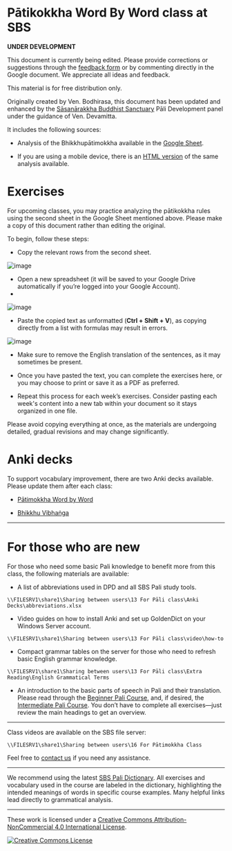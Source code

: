 # **Pātikokkha Word By Word class at SBS**

**UNDER DEVELOPMENT**

This document is currently being edited. Please provide corrections or suggestions through the [feedback form](https://docs.google.com/forms/d/1Z8Jjt0-E0HNX7ygABIzAcrChG23M3IOyoZGQ-EDRzXY/) or by commenting directly in the Google document. We appreciate all ideas and feedback.

This material is for free distribution only.

Originally created by Ven. Bodhirasa, this document has been updated and enhanced by the [Sāsanārakkha Buddhist Sanctuary](http://sasanarakkha.org/) Pāli Development panel under the guidance of Ven. Devamitta.

It includes the following sources:

- Analysis of the Bhikkhupātimokkha available in the [Google Sheet](https://docs.google.com/spreadsheets/d/1rS-IlX4DvKmnBO58KON37eVnOZqwfkG-ot-zIjCuzH4/).

- If you are using a mobile device, there is an [HTML version](https://devamitta.github.io/patimokkha_dict/Bhikkhu_Patimokkha/main.html) of the same analysis available.

# Exercises

For upcoming classes, you may practice analyzing the pātikokkha rules using the second sheet in the Google Sheet mentioned above. Please make a copy of this document rather than editing the original.

To begin, follow these steps:

- Copy the relevant rows from the second sheet.

![image](https://github.com/user-attachments/assets/76de6b3a-1056-4532-b808-b294b009af80)

- Open a new spreadsheet (it will be saved to your Google Drive automatically if you’re logged into your Google Account).
- 
![image](https://github.com/user-attachments/assets/279a055b-5484-4d14-a573-3537bed84494)

- Paste the copied text as unformatted (**Ctrl + Shift + V**), as copying directly from a list with formulas may result in errors.

![image](https://github.com/user-attachments/assets/ab93dcdf-3429-4cf0-bbd8-ef306fdb4c96)

- Make sure to remove the English translation of the sentences, as it may sometimes be present.

- Once you have pasted the text, you can complete the exercises here, or you may choose to print or save it as a PDF as preferred.

- Repeat this process for each week’s exercises. Consider pasting each week's content into a new tab within your document so it stays organized in one file.

Please avoid copying everything at once, as the materials are undergoing detailed, gradual revisions and may change significantly.

# Anki decks

To support vocabulary improvement, there are two Anki decks available. Please update them after each class:

- [Pātimokkha Word by Word](https://sasanarakkha.github.io/study-tools/anki-decks/patimokkha-word-by-word.html)

- [Bhikkhu Vibhaṅga](https://sasanarakkha.github.io/study-tools/anki-decks/vibhanga.html)

---

# For those who are new

For those who need some basic Pali knowledge to benefit more from this class, the following materials are available:

- A list of abbreviations used in DPD and all SBS Pali study tools.

`\\FILESRV1\share1\Sharing between users\13 For Pāli class\Anki Decks\abbreviations.xlsx`

- Video guides on how to install Anki and set up GoldenDict on your Windows Server account.

`\\FILESRV1\share1\Sharing between users\13 For Pāli class\video\how-to`

- Compact grammar tables on the server for those who need to refresh basic English grammar knowledge.

`\\FILESRV1\share1\Sharing between users\13 For Pāli class\Extra Reading\English Grammatical Terms`

- An introduction to the basic parts of speech in Pali and their translation. Please read through the [Beginner Pali Course](https://sasanarakkha.github.io/study-tools/pali-class/pali-class.html), and, if desired, the [Intermediate Pali Course](https://sasanarakkha.github.io/study-tools/pali-class/pali-class-inter.html). You don’t have to complete all exercises—just review the main headings to get an overview.


----

Class videos are available on the SBS file server:

`\\FILESRV1\share1\Sharing between users\16 For Pātimokkha Class`

Feel free to [contact us](mailto:studytools@sasanarakkha.org) if you need any assistance.

----

We recommend using the latest [SBS Pali Dictionary](https://sasanarakkha.github.io/study-tools/dict/sbs-pali-dictionary.html). All exercises and vocabulary used in the course are labeled in the dictionary, highlighting the intended meanings of words in specific course examples. Many helpful links lead directly to grammatical analysis.

---

These work is licensed under a [Creative Commons Attribution-NonCommercial 4.0 International License](http://creativecommons.org/licenses/by-nc/4.0/).

<a rel="license" href="http://creativecommons.org/licenses/by-nc/4.0/"><img alt="Creative Commons License" style="border-width:0" src="https://i.creativecommons.org/l/by-nc/4.0/88x31.png" /></a><br />





